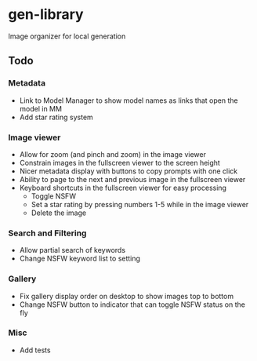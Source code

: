 # gen-library
Image organizer for local generation

## Todo

### Metadata
- Link to Model Manager to show model names as links that open the model in MM
- Add star rating system

### Image viewer
- Allow for zoom (and pinch and zoom) in the image viewer
- Constrain images in the fullscreen viewer to the screen height
- Nicer metadata display with buttons to copy prompts with one click
- Ability to page to the next and previous image in the fullscreen viewer
- Keyboard shortcuts in the fullscreen viewer for easy processing
    - Toggle NSFW
    - Set a star rating by pressing numbers 1-5 while in the image viewer
    - Delete the image

### Search and Filtering
- Allow partial search of keywords
- Change NSFW keyword list to setting

### Gallery
- Fix gallery display order on desktop to show images top to bottom
- Change NSFW button to indicator that can toggle NSFW status on the fly

### Misc
- Add tests